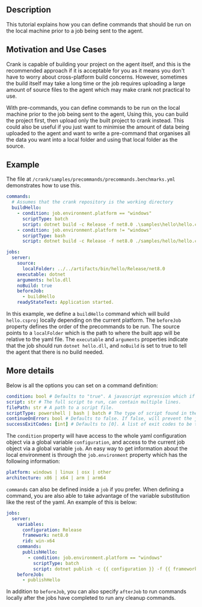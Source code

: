 ## Description

This tutorial explains how you can define commands that should be run on the local machine prior to a job being sent to the agent.

## Motivation and Use Cases

Crank is capable of building your project on the agent itself, and this is the recommended approach if it is acceptable for you as it means you don't have to worry about cross-platform build concerns. However, sometimes the build itself may take a long time or the job requires uploading a large amount of source files to the agent which may make crank not practical to use. 

With pre-commands, you can define commands to be run on the local machine prior to the job being sent to the agent, Using this, you can build the project first, then upload only the built project to crank instead. This could also be useful if you just want to minimise the amount of data being uploaded to the agent and want to write a pre-command that organises all the data you want into a local folder and using that local folder as the source.

## Example

The file at `/crank/samples/precommands/precommands.benchmarks.yml` demonstrates how to use this.

```yaml
commands:
  # Assumes that the crank repository is the working directory 
  buildHello:
    - condition: job.environment.platform == "windows"
      scriptType: batch
      script: dotnet build -c Release -f net8.0 .\samples\hello\hello.csproj
    - condition: job.environment.platform != "windows"
      scriptType: bash
      script: dotnet build -c Release -f net8.0 ./samples/hello/hello.csproj

jobs:
  server:
    source:
      localFolder: ../../artifacts/bin/hello/Release/net8.0
    executable: dotnet
    arguments: hello.dll
    noBuild: true
    beforeJob:
      - buildHello
    readyStateText: Application started.
```

In this example, we define a `buildHello` command which will build `hello.csproj` locally depending on the current platform. The `beforeJob` property defines the order of the precommands to be run. The source points to a `localFolder` which is the path to where the built app will be relative to the yaml file. The `executable` and `arguments` properties indicate that the job should run `dotnet hello.dll`, and `noBuild` is set to true to tell the agent that there is no build needed.

## More details

Below is all the options you can set on a command definition:

```yaml
condition: bool # Defaults to "true". A javascript expression which if evaluated to true, will run the definition.
script: str # The full script to run, can contain multiple lines.
filePath: str # A path to a script file.
scriptType: powershell | bash | batch # The type of script found in the script property or at the filePath.
continueOnError: bool # Defaults to false. If false, will prevent the job from being sent to the agent if the precommand returns an unsuccessful exit code.
successExitCodes: [int] # Defaults to [0]. A list of exit codes to be treated as successful in conjunction with continueOnError.
```

The `condition` property will have access to the whole yaml configuration object via a global variable `configuration`, and access to the current job object via a global variable `job`. An easy way to get information about the local environment is through the `job.environment` property which has the following information:

```yaml
platform: windows | linux | osx | other
architecture: x86 | x64 | arm | arm64
```

`commands` can also be defined inside a `job` if you prefer. When defining a command, you are also able to take advantage of the variable substitution like the rest of the yaml. An example of this is below:

```yaml
jobs:
  server:
    variables:
      configuration: Release
      framework: net8.0
      rid: win-x64
    commands:
      publishHello:
        - condition: job.environment.platform == "windows"
          scriptType: batch
          script: dotnet publish -c {{ configuration }} -f {{ framework }} -r {{ rid }} .\samples\hello\hello.csproj
    beforeJob:
      - publishHello
```

In addition to `beforeJob`, you can also specify `afterJob` to run commands locally after the jobs have completed to run any cleanup commands.
